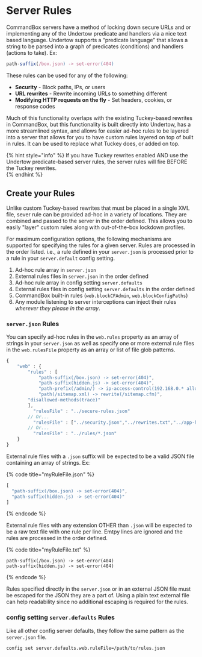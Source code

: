 # Server Rules

CommandBox servers have a method of locking down secure URLs and or implementing any of the Undertow predicate and handlers via a nice text based language.  Undertow supports a “predicate language” that allows a string to be parsed into a graph of predicates \(conditions\) and handlers \(actions to take\).  Ex:

```javascript
path-suffix(/box.json) -> set-error(404)
```

These rules can be used for any of the following:

* **Security** - Block paths, IPs, or users
* **URL rewrites** - Rewrite incoming URLs to something different
* **Modifying HTTP requests on the fly** - Set headers, cookies, or response codes

Much of this functionality overlaps with the existing Tuckey-based rewrites in CommandBox, but this functionality is built directly into Undertow, has a more streamlined syntax, and allows for easier ad-hoc rules to be layered into a server that allows for you to have custom rules layered on top of built in rules.  It can be used to replace what Tuckey does, or added on top.  

{% hint style="info" %}
If you have Tuckey rewrites enabled AND use the Undertow predicate-based server rules, the server rules will fire BEFORE the Tuckey rewrites.  
{% endhint %}

## Create your Rules

Unlike custom Tuckey-based rewrites that must be placed in a single XML file, sever rule can be provided ad-hoc in a variety of locations.  They are combined and passed to the server in the order defined.  This allows you to easily "layer" custom rules along with out-of-the-box lockdown profiles.

For maximum configuration options, the following mechanisms are supported for specifying the rules for a given server.  Rules are processed in the order listed.  i.e., a rule defined in your `server.json` is processed prior to a rule in your `server.default` config setting.

1. Ad-hoc rule array in `server.json`
2. External rules files in `server.json` in the order defined
3. Ad-hoc rule array in config setting `server.defaults`
4. External rules files in config setting `server.defaults` in the order defined
5. CommandBox built-in rules \(`web.blockCFAdmin`, `web.blockConfigPaths`\)
6. Any module listening to server interceptions can inject their rules _wherever they please in the array_.

### `server.json` Rules

You can specify ad-hoc rules in the `web.rules` property as an array of strings in your `server.json` as well as specify one or more external rule files in the `web.rulesFile` property as an array or list of file glob patterns.  

```javascript
{
    "web" : {
        "rules" : [
            "path-suffix(/box.json) -> set-error(404)",
            "path-suffix(hidden.js) -> set-error(404)",
            "path-prefix(/admin/) -> ip-access-control(192.168.0.* allow)",
            "path(/sitemap.xml) -> rewrite(/sitemap.cfm)",
		"disallowed-methods(trace)"
        ],
	      "rulesFile" : "../secure-rules.json"
        // Or...
	      "rulesFile" : ["../security.json","../rewrites.txt","../app-headers.json"]
        // Or...
	      "rulesFile" : "../rules/*.json"
    }
}
```

External rule files with a `.json` suffix will be expected to be a valid JSON file containing an array of strings. Ex:

{% code title="myRuleFile.json" %}
```javascript
[
  "path-suffix(/box.json) -> set-error(404)",
  "path-suffix(hidden.js) -> set-error(404)"
]
```
{% endcode %}

External rule files with any extension OTHER than `.json` will be expected to be a raw text file with one rule per line.  Emtpy lines are ignored and the rules are processed in the order defined.

{% code title="myRuleFile.txt" %}
```text
path-suffix(/box.json) -> set-error(404)
path-suffix(hidden.js) -> set-error(404)
```
{% endcode %}

Rules specified directly in the `server.json` or in an external JSON file must be escaped for the JSON they are a part of.  Using a plain text external file can help readability since no additional escaping is required for the rules.

### config setting `server.defaults` Rules

Like all other config server defaults, they follow the same pattern as the `server.json` file.

```bash
config set server.defaults.web.ruleFile=/path/to/rules.json
```

## 

